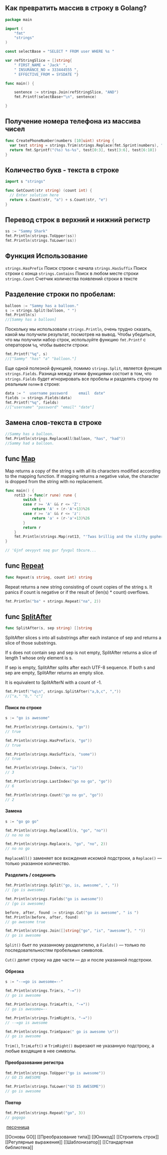 ## Как превратить массив в строку в Golang?

```go
package main

import (
	"fmt"
	"strings"
)

const selectBase = "SELECT * FROM user WHERE %s "

var refStringSlice = []string{
	" FIRST_NAME = 'Jack' ",
	" INSURANCE_NO = 333444555 ",
	" EFFECTIVE_FROM = SYSDATE "}

func main() {

	sentence := strings.Join(refStringSlice, "AND")
	fmt.Printf(selectBase+"\n", sentence)

}
```

## Получение номера телефона из массива чисел

```go
func CreatePhoneNumber(numbers [10]uint) string {
  var test string = strings.Trim(strings.Replace(fmt.Sprint(numbers), " ", "", -1), "[]")
  return fmt.Sprintf("(%s) %s-%s", test[0:3], test[3:6], test[6:10])  
}
```

## Количество букв - текста в строке

```go
import s "strings"

func GetCount(str string) (count int) {
  // Enter solution here
  return s.Count(str, "a") + s.Count(str, "e")
}
```

## Перевод строк в верхний и нижний регистр

```go
ss := "Sammy Shark"
fmt.Println(strings.ToUpper(ss))  
fmt.Println(strings.ToLower(ss))
```


## Функция        Использование

`strings.HasPrefix`      Поиск строки с начала
`strings.HasSuffix`      Поиск строки с конца
`strings.Contains`        Поиск в любом месте строки
`strings.Count`             Счетчик количества появлений строки в тексте


## Разделение строки по пробелам:

```go
balloon := "Sammy has a balloon."
s := strings.Split(balloon, " ")
fmt.Println(s)
//[Sammy has a balloon]
```

Поскольку мы использовали `strings.Println`, очень трудно сказать, какой мы получили результат, посмотрев на вывод. Чтобы убедиться, что мы получили набор строк, используйте функцию `fmt.Printf` с оператором `%q`, чтобы вывести строки:

```go
fmt.Printf("%q", s)
//["Sammy" "has" "a" "balloon."]
```

Еще одной полезной функцией, помимо `strings.Split`, является функция `strings.Fields`. Разница между этими функциями состоит в том, что `strings.Fields` будет игнорировать все пробелы и разделять строку по реальным `полям` в строке:

```go
data := "  username password     email  date"
fields := strings.Fields(data)
fmt.Printf("%q", fields)
//["username" "password" "email" "date"]
```

## Замена слов-текста в строке

```go
//Sammy has a balloon.
fmt.Println(strings.ReplaceAll(balloon, "has", "had"))
//Sammy had a balloon.
```


## func [Map](https://cs.opensource.google/go/go/+/go1.19.3:src/strings/strings.go;l=465) 

Map returns a copy of the string s with all its characters modified according to the mapping function. If mapping returns a negative value, the character is dropped from the string with no replacement.

```go
func main() {
	rot13 := func(r rune) rune {
		switch {
		case r >= 'A' && r <= 'Z':
			return 'A' + (r-'A'+13)%26
		case r >= 'a' && r <= 'z':
			return 'a' + (r-'a'+13)%26
		}
		return r
	}
	fmt.Println(strings.Map(rot13, "'Twas brillig and the slithy gopher..."))
}

// 'Gjnf oevyyvt naq gur fyvgul tbcure...
```


## func [Repeat](https://cs.opensource.google/go/go/+/go1.19.3:src/strings/strings.go;l=528) 

```go
func Repeat(s string, count int) string
```
Repeat returns a new string consisting of count copies of the string s.
It panics if count is negative or if the result of (len(s) * count) overflows.

```go
fmt.Println("ba" + strings.Repeat("na", 2))
```

## func [SplitAfter](https://cs.opensource.google/go/go/+/go1.19.3:src/strings/strings.go;l=320) 

```go
func SplitAfter(s, sep string) []string
```

SplitAfter slices s into all substrings after each instance of sep and returns a slice of those substrings.

If s does not contain sep and sep is not empty, SplitAfter returns a slice of length 1 whose only element is s.

If sep is empty, SplitAfter splits after each UTF-8 sequence. If both s and sep are empty, SplitAfter returns an empty slice.

It is equivalent to SplitAfterN with a count of -1.

```go
fmt.Printf("%q\n", strings.SplitAfter("a,b,c", ","))
//["a," "b," "c"]
```




#### Поиск по строке

```go
s := "go is awesome"

fmt.Println(strings.Contains(s, "go"))
// true

fmt.Println(strings.HasPrefix(s, "go"))
// true

fmt.Println(strings.HasSuffix(s, "some"))
// true

fmt.Println(strings.Index(s, "is"))
// 3

fmt.Println(strings.LastIndex("go no go", "go"))
// 6

fmt.Println(strings.Count("go no go", "go"))
// 2
```

#### Замена

```go
s := "go go go"

fmt.Println(strings.ReplaceAll(s, "go", "no"))
// no no no

fmt.Println(strings.Replace(s, "go", "no", 2))
// no no go
```

`ReplaceAll()` заменяет все вхождения искомой подстроки, а `Replace()` — только указанное количество.

#### Разделить / соединить

```go
fmt.Println(strings.Split("go, is, awesome", ", "))
// [go is awesome]

fmt.Println(strings.Fields("go is awesome"))
// [go is awesome]

before, after, found := strings.Cut("go is awesome", " is ")
fmt.Println(before, after, found)
// go awesome true

fmt.Println(strings.Join([]string{"go", "is", "awesome"}, " "))
// go is awesome
```

`Split()` бьет по указанному разделителю, а `Fields()` — только по последовательностям пробельных символов.

`Cut()` делит строку на две части — до и после указанной подстроки.

#### Обрезка

```go
s := "--=go is awesome=--"

fmt.Println(strings.Trim(s, "-="))
// go is awesome

fmt.Println(strings.TrimLeft(s, "-="))
// go is awesome=--

fmt.Println(strings.TrimRight(s, "-="))
// --=go is awesome

fmt.Println(strings.TrimSpace(" go is awesome \n"))
// go is awesome
```

`Trim()`, `TrimLeft()` и `TrimRight()` вырезают не указанную подстроку, а любые входящие в нее символы.

#### Преобразование регистра

```go
fmt.Println(strings.ToUpper("go is awesome"))
// GO IS AWESOME

fmt.Println(strings.ToLower("GO IS AWESOME"))
// go is awesome
```

#### Повтор

```go
fmt.Println(strings.Repeat("go", 3))
// gogogo
```

 [песочница](https://go.dev/play/p/5uSqWt55B8D)


[[Основы GO]] [[Преобразование типа]] [[Юникод]] [[Строитель строк]] [[Регулярные выражения]] [[Шаблонизатор]] [[Стандартная библиотека]]